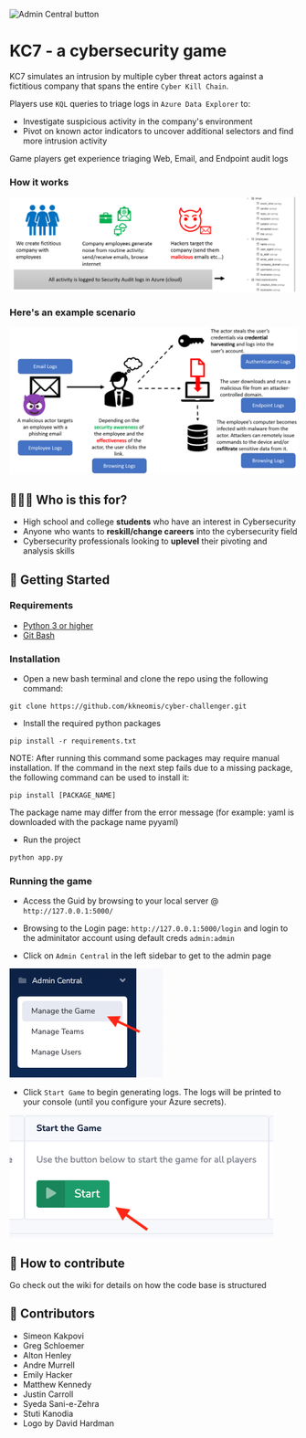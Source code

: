 ![Admin Central button](readme_assets/kc7.png)

# KC7 - a cybersecurity game 

KC7 simulates an intrusion by multiple cyber threat actors against a fictitious company that spans the entire `Cyber Kill Chain`.

Players use `KQL` queries to triage logs in `Azure Data Explorer` to:
* Investigate suspicious activity in the company's environment
* Pivot on known actor indicators to uncover additional selectors and find more intrusion activity

Game players get experience triaging Web, Email, and Endpoint audit logs

### How it works 

<img src="readme_assets/how.png" width=700 >

### Here's an example scenario
<img src="readme_assets/example.png" width=700 >




## 👨🏽‍🎓 Who is this for?

* High school and college **students** who have an interest in Cybersecurity
* Anyone who wants to **reskill/change careers** into the cybersecurity field
* Cybersecurity professionals looking to **uplevel** their pivoting and analysis skills


## 🏁 Getting Started
### Requirements
* [Python 3 or higher](https://www.python.org/downloads/)
* [Git Bash](https://git-scm.com/downloads)

### Installation
* Open a new bash terminal and clone the repo using the following command:

```
git clone https://github.com/kkneomis/cyber-challenger.git
```

* Install the required python packages
```
pip install -r requirements.txt
```
NOTE: After running this command some packages may require manual installation. If the command in the next step fails due to a missing package, the following command can be used to install it:

```
pip install [PACKAGE_NAME]
```

The package name may differ from the error message (for example: yaml is downloaded with the package name pyyaml)

* Run the project
```python
python app.py
```

### Running the game
* Access the Guid by browsing to your local server @ `http://127.0.0.1:5000/`

* Browsing to the Login page: `http://127.0.0.1:5000/login` and login to the adminitator account using default creds `admin:admin`

* Click on `Admin Central` in the left sidebar to get to the admin page

![Admin Central button](readme_assets/admin.png)

* Click `Start Game` to begin generating logs. The logs will be printed to your console (until you  configure your Azure secrets).

![Start button](readme_assets/start.png)

## 🤠 How to contribute

Go check out the wiki for details on how the code base is structured

## 👯 Contributors

* Simeon Kakpovi
* Greg Schloemer
* Alton Henley
* Andre Murrell
* Emily Hacker
* Matthew Kennedy
* Justin Carroll
* Syeda Sani-e-Zehra
* Stuti Kanodia
* Logo by David Hardman

